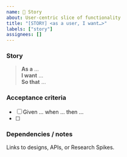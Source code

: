 ```yaml
---
name: 📝 Story
about: User-centric slice of functionality
title: "[STORY] <as a user, I want…>"
labels: ["story"]
assignees: []
---
```


### Story
> **As a** …  
> **I want** …  
> **So that** …

### Acceptance criteria
- [ ] Given … when … then …
- [ ]

### Dependencies / notes
Links to designs, APIs, or Research Spikes.
